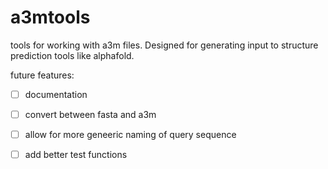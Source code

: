 # a3mtools

tools for working with a3m files. Designed for generating input to structure prediction tools like alphafold.





future features:
- [ ] documentation
- [ ] convert between fasta and a3m
- [ ] allow for more geneeric naming of query sequence
- [ ] add better test functions



